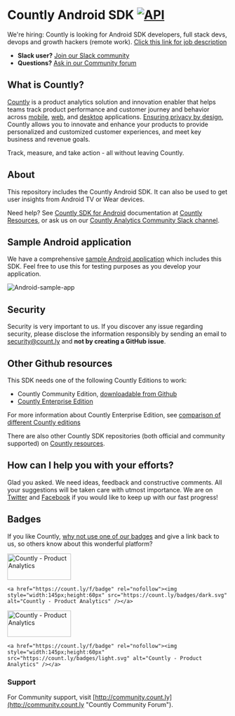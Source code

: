 # Countly Android SDK <!-- [![Build Status](https://api.travis-ci.org/Countly/countly-sdk-android.png)](https://travis-ci.org/Countly/countly-sdk-android) --> [![API](https://img.shields.io/badge/API-9%2B-brightgreen.svg?style=flat)](https://android-arsenal.com/api?level=9)

We're hiring: Countly is looking for Android SDK developers, full stack devs, devops and growth hackers (remote work). [Click this link for job description](https://angel.co/countly/jobs/)

* **Slack user?** [Join our Slack community](http://slack.count.ly)
* **Questions?** [Ask in our Community forum](http://community.count.ly)

## What is Countly?
[Countly](http://count.ly) is a product analytics solution and innovation enabler that helps teams track product performance and customer journey and behavior across [mobile](https://count.ly/mobile-analytics), [web](http://count.ly/web-analytics), and [desktop](https://count.ly/desktop-analytics) applications. [Ensuring privacy by design](https://count.ly/your-data-your-rules), Countly allows you to innovate and enhance your products to provide personalized and customized customer experiences, and meet key business and revenue goals.

Track, measure, and take action - all without leaving Countly.

## About

This repository includes the Countly Android SDK. It can also be used to get user insights from Android TV or Wear devices.

Need help? See [Countly SDK for Android](http://resources.count.ly/v1.0/docs/countly-sdk-for-android) documentation at [Countly Resources](http://resources.count.ly), or ask us on our [Countly Analytics Community Slack channel](http://slack.count.ly).

## Sample Android application

We have a comprehensive [sample Android application](https://github.com/Countly/countly-sdk-android/tree/master/app) which includes this SDK. Feel free to use this for testing purposes as you develop your application.

![Android-sample-app](https://count.ly/github/countly-android-sample-app.png)

## Security

Security is very important to us. If you discover any issue regarding security, please disclose the information responsibly by sending an email to security@count.ly and **not by creating a GitHub issue**.

## Other Github resources

This SDK needs one of the following Countly Editions to work: 

* Countly Community Edition, [downloadable from Github](https://github.com/Countly/countly-server)
* [Countly Enterprise Edition](http://count.ly/product)

For more information about Countly Enterprise Edition, see [comparison of different Countly editions](https://count.ly/compare/)

There are also other Countly SDK repositories (both official and community supported) on [Countly resources](http://resources.count.ly/v1.0/docs/downloading-sdks).

## How can I help you with your efforts?
Glad you asked. We need ideas, feedback and constructive comments. All your suggestions will be taken care with utmost importance. We are on [Twitter](http://twitter.com/gocountly) and [Facebook](http://www.facebook.com/Countly) if you would like to keep up with our fast progress!

## Badges

If you like Countly, [why not use one of our badges](https://count.ly/brand-assets) and give a link back to us, so others know about this wonderful platform? 

<a href="https://count.ly/f/badge" rel="nofollow"><img style="width:145px;height:60px" src="https://count.ly/badges/dark.svg" alt="Countly - Product Analytics" /></a>

    <a href="https://count.ly/f/badge" rel="nofollow"><img style="width:145px;height:60px" src="https://count.ly/badges/dark.svg" alt="Countly - Product Analytics" /></a>

<a href="https://count.ly/f/badge" rel="nofollow"><img style="width:145px;height:60px" src="https://count.ly/badges/light.svg" alt="Countly - Product Analytics" /></a>

    <a href="https://count.ly/f/badge" rel="nofollow"><img style="width:145px;height:60px" src="https://count.ly/badges/light.svg" alt="Countly - Product Analytics" /></a>

### Support

For Community support, visit [http://community.count.ly](http://community.count.ly "Countly Community Forum").

